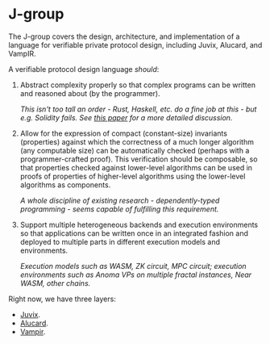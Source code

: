 # J-group

The J-group covers the design, architecture, and implementation of a language for verifiable private protocol design, including Juvix, Alucard, and VampIR.

A verifiable protocol design language *should*:

1. Abstract complexity properly so that complex programs can be written and reasoned about (by the programmer).

   *This isn't too tall an order - Rust, Haskell, etc. do a fine job at this - but e.g. Solidity fails. See [this paper](https://www.cs.kent.ac.uk/people/staff/dat/miranda/whyfp90.pdf) for a more detailed discussion.*

2. Allow for the expression of compact (constant-size) invariants (properties) against which the correctness of a much longer algorithm (any computable size) can be automatically checked (perhaps with a programmer-crafted proof). This verification should be composable, so that properties checked against lower-level algorithms can be used in proofs of properties of higher-level algorithms using the lower-level algorithms as components.

   *A whole discipline of existing research - dependently-typed programming - seems capable of fulfilling this requirement.*

3. Support multiple heterogeneous backends and execution environments so that applications can be written once in an integrated fashion and deployed to multiple parts in different execution models and environments.

   *Execution models such as WASM, ZK circuit, MPC circuit; execution environments such as Anoma VPs on multiple fractal instances, Near WASM, other chains.*

Right now, we have three layers:
- [Juvix](https://github.com/anoma/juvix).
- [Alucard](https://github.com/heliaxdev/alu).
- [Vampir](./j1/vampir/vampir.md).
